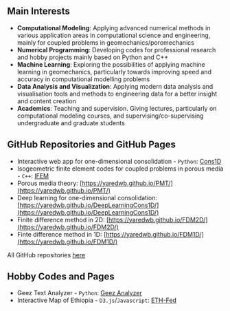 ## Main Interests

- **Computational Modeling**: Applying advanced numerical methods in various application areas in computational science and engineering, mainly for coupled problems in geomechanics/poromechanics
- **Numerical Programming**: Developing codes for professional research and hobby projects mainly based on Python and C++
- **Machine Learning**: Exploring the possibilities of applying machine learning in geomechanics, particularly towards improving speed and accuracy in computational modelling problems
- **Data Analysis and Visualization**: Applying modern data analysis and visualisation tools and methods to engineering data for a better insight and content creation
- **Academics**: Teaching and supervision. Giving lectures, particularly on computational modeling courses, and supervising/co-supervising undergraduate and graduate students

## GitHub Repositories and GitHub Pages

- Interactive web app for one-dimensional consolidation - `Python`: [Cons1D](https://cons1d.herokuapp.com/)
- Isogeometric finite element codes for coupled problems in porous media - `C++`: [IFEM](https://github.com/yaredwb/IFEM)
- Porous media theory: [https://yaredwb.github.io/PMT/](https://yaredwb.github.io/PMT/)
- Deep learning for one-dimensional consolidation: [https://yaredwb.github.io/DeepLearningCons1D/](https://yaredwb.github.io/DeepLearningCons1D/)
- Finite difference method in 2D: [https://yaredwb.github.io/FDM2D/](https://yaredwb.github.io/FDM2D/) 
- Finte difference method in 1D: [https://yaredwb.github.io/FDM1D/](https://yaredwb.github.io/FDM1D/)

All GitHub repositories [here](https://github.com/yaredwb)

## Hobby Codes and Pages

- Geez Text Analyzer - `Python`: [Geez Analyzer](https://geezanalyzer.herokuapp.com/)
- Interactive Map of Ethiopia - `D3.js`/`Javascript`: [ETH-Fed](https://yaredwb.github.io/ETH_Fed/)

<!--- Visit my main personal website at [yaredwb.com](https://yaredwb.com/). --->

